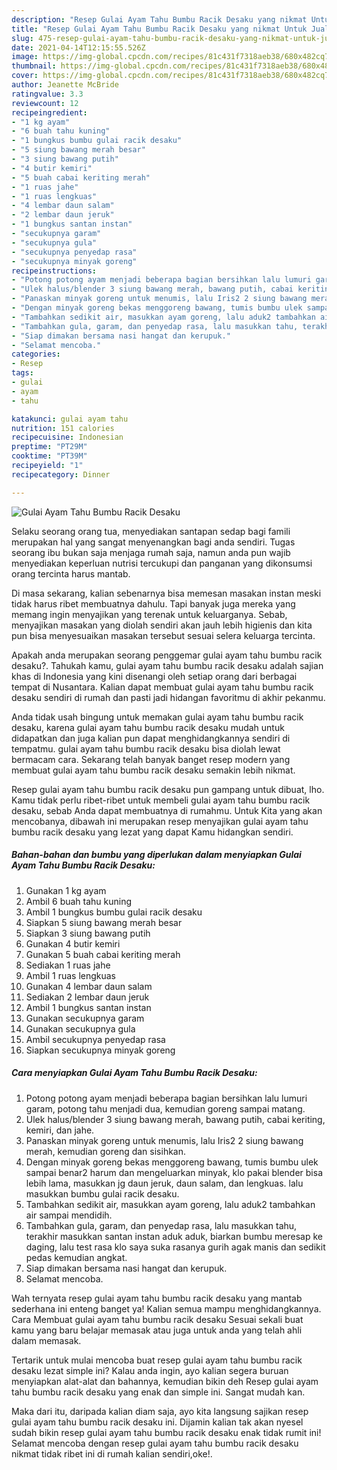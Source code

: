 ```yaml
---
description: "Resep Gulai Ayam Tahu Bumbu Racik Desaku yang nikmat Untuk Jualan"
title: "Resep Gulai Ayam Tahu Bumbu Racik Desaku yang nikmat Untuk Jualan"
slug: 475-resep-gulai-ayam-tahu-bumbu-racik-desaku-yang-nikmat-untuk-jualan
date: 2021-04-14T12:15:55.526Z
image: https://img-global.cpcdn.com/recipes/81c431f7318aeb38/680x482cq70/gulai-ayam-tahu-bumbu-racik-desaku-foto-resep-utama.jpg
thumbnail: https://img-global.cpcdn.com/recipes/81c431f7318aeb38/680x482cq70/gulai-ayam-tahu-bumbu-racik-desaku-foto-resep-utama.jpg
cover: https://img-global.cpcdn.com/recipes/81c431f7318aeb38/680x482cq70/gulai-ayam-tahu-bumbu-racik-desaku-foto-resep-utama.jpg
author: Jeanette McBride
ratingvalue: 3.3
reviewcount: 12
recipeingredient:
- "1 kg ayam"
- "6 buah tahu kuning"
- "1 bungkus bumbu gulai racik desaku"
- "5 siung bawang merah besar"
- "3 siung bawang putih"
- "4 butir kemiri"
- "5 buah cabai keriting merah"
- "1 ruas jahe"
- "1 ruas lengkuas"
- "4 lembar daun salam"
- "2 lembar daun jeruk"
- "1 bungkus santan instan"
- "secukupnya garam"
- "secukupnya gula"
- "secukupnya penyedap rasa"
- "secukupnya minyak goreng"
recipeinstructions:
- "Potong potong ayam menjadi beberapa bagian bersihkan lalu lumuri garam, potong tahu menjadi dua, kemudian goreng sampai matang."
- "Ulek halus/blender 3 siung bawang merah, bawang putih, cabai keriting, kemiri, dan jahe."
- "Panaskan minyak goreng untuk menumis, lalu Iris2 2 siung bawang merah, kemudian goreng dan sisihkan."
- "Dengan minyak goreng bekas menggoreng bawang, tumis bumbu ulek sampai benar2 harum dan mengeluarkan minyak, klo pakai blender bisa lebih lama, masukkan jg daun jeruk, daun salam, dan lengkuas. lalu masukkan bumbu gulai racik desaku."
- "Tambahkan sedikit air, masukkan ayam goreng, lalu aduk2 tambahkan air sampai mendidih."
- "Tambahkan gula, garam, dan penyedap rasa, lalu masukkan tahu, terakhir masukkan santan instan aduk aduk, biarkan bumbu meresap ke daging, lalu test rasa klo saya suka rasanya gurih agak manis dan sedikit pedas kemudian angkat."
- "Siap dimakan bersama nasi hangat dan kerupuk."
- "Selamat mencoba."
categories:
- Resep
tags:
- gulai
- ayam
- tahu

katakunci: gulai ayam tahu 
nutrition: 151 calories
recipecuisine: Indonesian
preptime: "PT29M"
cooktime: "PT39M"
recipeyield: "1"
recipecategory: Dinner

---
```



![Gulai Ayam Tahu Bumbu Racik Desaku](https://img-global.cpcdn.com/recipes/81c431f7318aeb38/680x482cq70/gulai-ayam-tahu-bumbu-racik-desaku-foto-resep-utama.jpg)

Selaku seorang orang tua, menyediakan santapan sedap bagi famili merupakan hal yang sangat menyenangkan bagi anda sendiri. Tugas seorang ibu bukan saja menjaga rumah saja, namun anda pun wajib menyediakan keperluan nutrisi tercukupi dan panganan yang dikonsumsi orang tercinta harus mantab.

Di masa  sekarang, kalian sebenarnya bisa memesan masakan instan meski tidak harus ribet membuatnya dahulu. Tapi banyak juga mereka yang memang ingin menyajikan yang terenak untuk keluarganya. Sebab, menyajikan masakan yang diolah sendiri akan jauh lebih higienis dan kita pun bisa menyesuaikan masakan tersebut sesuai selera keluarga tercinta. 



Apakah anda merupakan seorang penggemar gulai ayam tahu bumbu racik desaku?. Tahukah kamu, gulai ayam tahu bumbu racik desaku adalah sajian khas di Indonesia yang kini disenangi oleh setiap orang dari berbagai tempat di Nusantara. Kalian dapat membuat gulai ayam tahu bumbu racik desaku sendiri di rumah dan pasti jadi hidangan favoritmu di akhir pekanmu.

Anda tidak usah bingung untuk memakan gulai ayam tahu bumbu racik desaku, karena gulai ayam tahu bumbu racik desaku mudah untuk didapatkan dan juga kalian pun dapat menghidangkannya sendiri di tempatmu. gulai ayam tahu bumbu racik desaku bisa diolah lewat bermacam cara. Sekarang telah banyak banget resep modern yang membuat gulai ayam tahu bumbu racik desaku semakin lebih nikmat.

Resep gulai ayam tahu bumbu racik desaku pun gampang untuk dibuat, lho. Kamu tidak perlu ribet-ribet untuk membeli gulai ayam tahu bumbu racik desaku, sebab Anda dapat membuatnya di rumahmu. Untuk Kita yang akan mencobanya, dibawah ini merupakan resep menyajikan gulai ayam tahu bumbu racik desaku yang lezat yang dapat Kamu hidangkan sendiri.

<!--inarticleads1-->

##### Bahan-bahan dan bumbu yang diperlukan dalam menyiapkan Gulai Ayam Tahu Bumbu Racik Desaku:

1. Gunakan 1 kg ayam
1. Ambil 6 buah tahu kuning
1. Ambil 1 bungkus bumbu gulai racik desaku
1. Siapkan 5 siung bawang merah besar
1. Siapkan 3 siung bawang putih
1. Gunakan 4 butir kemiri
1. Gunakan 5 buah cabai keriting merah
1. Sediakan 1 ruas jahe
1. Ambil 1 ruas lengkuas
1. Gunakan 4 lembar daun salam
1. Sediakan 2 lembar daun jeruk
1. Ambil 1 bungkus santan instan
1. Gunakan secukupnya garam
1. Gunakan secukupnya gula
1. Ambil secukupnya penyedap rasa
1. Siapkan secukupnya minyak goreng




<!--inarticleads2-->

##### Cara menyiapkan Gulai Ayam Tahu Bumbu Racik Desaku:

1. Potong potong ayam menjadi beberapa bagian bersihkan lalu lumuri garam, potong tahu menjadi dua, kemudian goreng sampai matang.
1. Ulek halus/blender 3 siung bawang merah, bawang putih, cabai keriting, kemiri, dan jahe.
1. Panaskan minyak goreng untuk menumis, lalu Iris2 2 siung bawang merah, kemudian goreng dan sisihkan.
1. Dengan minyak goreng bekas menggoreng bawang, tumis bumbu ulek sampai benar2 harum dan mengeluarkan minyak, klo pakai blender bisa lebih lama, masukkan jg daun jeruk, daun salam, dan lengkuas. lalu masukkan bumbu gulai racik desaku.
1. Tambahkan sedikit air, masukkan ayam goreng, lalu aduk2 tambahkan air sampai mendidih.
1. Tambahkan gula, garam, dan penyedap rasa, lalu masukkan tahu, terakhir masukkan santan instan aduk aduk, biarkan bumbu meresap ke daging, lalu test rasa klo saya suka rasanya gurih agak manis dan sedikit pedas kemudian angkat.
1. Siap dimakan bersama nasi hangat dan kerupuk.
1. Selamat mencoba.




Wah ternyata resep gulai ayam tahu bumbu racik desaku yang mantab sederhana ini enteng banget ya! Kalian semua mampu menghidangkannya. Cara Membuat gulai ayam tahu bumbu racik desaku Sesuai sekali buat kamu yang baru belajar memasak atau juga untuk anda yang telah ahli dalam memasak.

Tertarik untuk mulai mencoba buat resep gulai ayam tahu bumbu racik desaku lezat simple ini? Kalau anda ingin, ayo kalian segera buruan menyiapkan alat-alat dan bahannya, kemudian bikin deh Resep gulai ayam tahu bumbu racik desaku yang enak dan simple ini. Sangat mudah kan. 

Maka dari itu, daripada kalian diam saja, ayo kita langsung sajikan resep gulai ayam tahu bumbu racik desaku ini. Dijamin kalian tak akan nyesel sudah bikin resep gulai ayam tahu bumbu racik desaku enak tidak rumit ini! Selamat mencoba dengan resep gulai ayam tahu bumbu racik desaku nikmat tidak ribet ini di rumah kalian sendiri,oke!.

